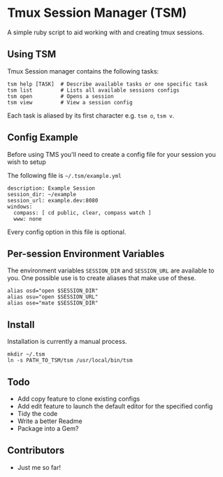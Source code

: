 # Tmux Session Manager (TSM)
A simple ruby script to aid working with and creating tmux sessions.

## Using TSM
Tmux Session manager contains the following tasks:

    tsm help [TASK]  # Describe available tasks or one specific task
    tsm list         # Lists all available sessions configs
    tsm open         # Opens a session
    tsm view         # View a session config
  
Each task is aliased by its first character e.g. `tsm o`, `tsm v`.

## Config Example
Before using TMS you'll need to create a config file for your session you wish to setup

The following file is `~/.tsm/example.yml`

    description: Example Session
    session_dir: ~/example
    session_url: example.dev:8080
    windows:
      compass: [ cd public, clear, compass watch ]
      www: none

Every config option in this file is optional.

## Per-session Environment Variables
The environment variables `SESSION_DIR` and `SESSION_URL` are available to you. One possible use is to create aliases that make use of these.

    alias osd="open $SESSION_DIR"
    alias osu="open $SESSION_URL"
    alias ose="mate $SESSION_DIR"

## Install
Installation is currently a manual process.

    mkdir ~/.tsm
    ln -s PATH_TO_TSM/tsm /usr/local/bin/tsm

## Todo
* Add copy feature to clone existing configs
* Add edit feature to launch the default editor for the specified config
* Tidy the code
* Write a better Readme
* Package into a Gem?

## Contributors
* Just me so far!